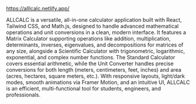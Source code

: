 https://alllcalc.netlify.app/

ALLCALC is a versatile, all-in-one calculator application built with React, Tailwind CSS, and Math.js, designed to handle advanced mathematical operations and unit conversions in a clean, modern interface. It features a Matrix Calculator supporting operations like addition, multiplication, determinants, inverses, eigenvalues, and decompositions for matrices of any size, alongside a Scientific Calculator with trigonometric, logarithmic, exponential, and complex number functions. The Standard Calculator covers essential arithmetic, while the Unit Converter handles precise conversions for both length (meters, centimeters, feet, inches) and area (acres, hectares, square meters, etc.). With responsive layouts, light/dark modes, smooth animations via Framer Motion, and an intuitive UI, ALLCALC is an efficient, multi-functional tool for students, engineers, and professionals.
